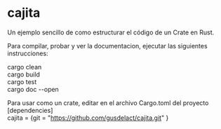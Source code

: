 # cajita
Un ejemplo sencillo de como estructurar el código de un Crate en Rust.  

Para compilar, probar y ver la documentacion, ejecutar las siguientes instrucciones:  

cargo clean  
cargo build  
cargo test  
cargo doc --open  

Para usar como un crate, editar en el archivo Cargo.toml del proyecto
[dependencies]  
cajita = {git = "https://github.com/gusdelact/cajita.git" }



